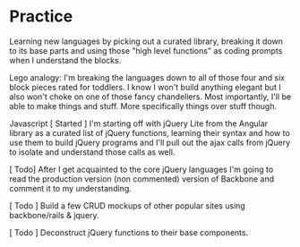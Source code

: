 Practice
========

Learning new languages by picking out a curated library, breaking it down to its base parts and using those "high level functions" as coding prompts when I understand the blocks.

Lego analogy: I'm breaking the languages down to all of those four and six block pieces rated for toddlers. I know I won't build anything elegant but I also won't choke on one of those fancy chandeliers. Most importantly, I'll be able to make things and stuff. More specifically things over stuff though.

Javascript
[ Started ] I'm starting off with jQuery Lite from the Angular library as a curated list of jQuery functions, learning their syntax and how to use them to build jQuery programs and I'll pull out the ajax calls from jQuery to isolate and understand those calls as well.

[ Todo] After I get acquainted to the core jQuery languages I'm going to read the production version (non commented) version of Backbone and comment it to my understanding.

[ Todo ] Build a few CRUD mockups of other popular sites using backbone/rails & jquery.

[ Todo ] Deconstruct jQuery functions to their base components.
